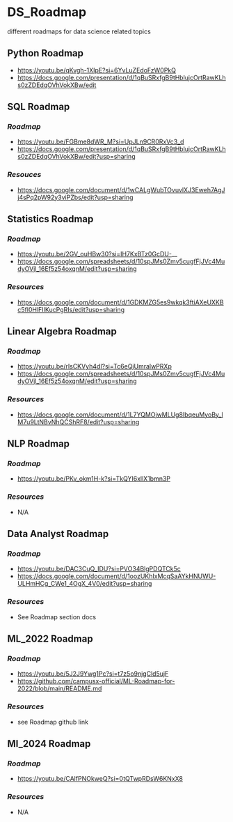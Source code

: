 # DS_Roadmap
different roadmaps for data science related topics
## Python Roadmap
  - https://youtu.be/qKvgh-1XIpE?si=6YvLuZEdoFzW0PkQ
  - https://docs.google.com/presentation/d/1qBuSRxfgB9tHblujcOrtRawKLhs0zZDEdqOVhVokXBw/edit
## SQL Roadmap
  ### _Roadmap_
  - https://youtu.be/FGBme8dWR_M?si=UpJLn9CR0RxVc3_d
  - https://docs.google.com/presentation/d/1qBuSRxfgB9tHblujcOrtRawKLhs0zZDEdqOVhVokXBw/edit?usp=sharing
  ### _Resouces_
  -  https://docs.google.com/document/d/1wCALgWubTOvuvlXJ3Eweh7AgJj4sPq2pW92y3viPZbs/edit?usp=sharing
## Statistics Roadmap
  ### _Roadmap_
  - https://youtu.be/2GV_ouHBw30?si=IH7KxBTz0GcDU-__
  - https://docs.google.com/spreadsheets/d/10spJMs0Zmv5cugfFjJVc4MudyOVjl_16Ef5z54oxqnM/edit?usp=sharing
  ### _Resources_
  - https://docs.google.com/document/d/1GDKMZG5es9wkqk3ftiAXeUXKBc5fl0HlFIIKucPgRIs/edit?usp=sharing
## Linear Algebra Roadmap
  ### _Roadmap_
  -  https://youtu.be/rIsCKVyh4dI?si=Tc6eQjUmralwPRXp
  -  https://docs.google.com/spreadsheets/d/10spJMs0Zmv5cugfFjJVc4MudyOVjl_16Ef5z54oxqnM/edit?usp=sharing
  ### _Resources_
  -  https://docs.google.com/document/d/1L7YQMOjwMLUg8IbqeuMyoBy_lM7u9LtNBvNhQCShRF8/edit?usp=sharing
## NLP Roadmap
  ### _Roadmap_
  -  https://youtu.be/PKv_okm1H-k?si=TkQYI6xllX1bmn3P
  ### _Resources_
  - N/A
## Data Analyst Roadmap
  ### _Roadmap_
  -  https://youtu.be/DAC3CuQ_IDU?si=PVO34BlgPDQTCk5c
  -  https://docs.google.com/document/d/1oozUKhIxMcqSaAYkHNUWU-ULHmHCg_CWe1_4OgX_4V0/edit?usp=sharing
  ### _Resources_
  -  See Roadmap section docs
## ML_2022 Roadmap
  ### _Roadmap_
  -  https://youtu.be/5J2J9Ywg1Pc?si=t7z5o9njgCld5ujF
  -  https://github.com/campusx-official/ML-Roadmap-for-2022/blob/main/README.md
  ### _Resources_
  -  see Roadmap github link
## Ml_2024 Roadmap
  ### _Roadmap_
  -  https://youtu.be/CAlfPNOkweQ?si=0tQTwpRDsW6KNxX8
  ### _Resources_
  - N/A
